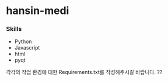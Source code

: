 # hansin-medi
### Skills
- Python
- Javascript
- html
- pyqt

각각의 작업 환경에 대한 Requirements.txt를 작성해주시길 바랍니다.
??
